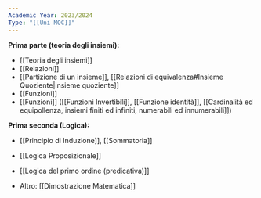 ```yaml
---
Academic Year: 2023/2024
Type: "[[Uni MOC]]"
---
```

**Prima parte (teoria degli insiemi):**
- [[Teoria degli insiemi]]
- [[Relazioni]]
- [[Partizione di un insieme]], [[Relazioni di equivalenza#Insieme Quoziente|insieme quoziente]]
- [[Funzioni]]
- [[Funzioni]] ([[Funzioni Invertibili]], [[Funzione identità]], [[Cardinalità ed equipollenza, insiemi finiti ed infiniti, numerabili ed innumerabili]])

**Prima seconda (Logica):**
- [[Principio di Induzione]], [[Sommatoria]] 
- [[Logica Proposizionale]]
- [[Logica del primo ordine (predicativa)]]

- Altro: [[Dimostrazione Matematica]]
